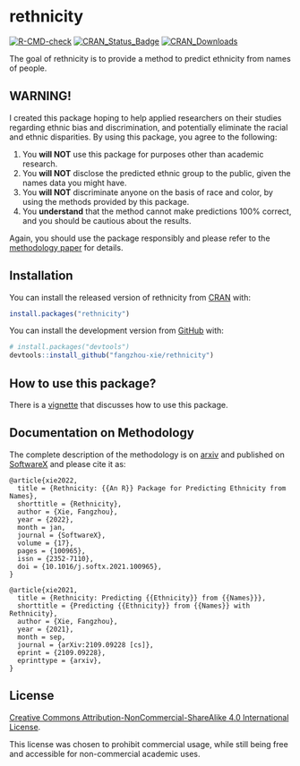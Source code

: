 
<!-- README.md is generated from README.Rmd. Please edit that file -->
<!-- # ```{r, echo = FALSE, results = "hide", message = FALSE} -->
<!-- # suppressMessages(library(badger)) -->
<!-- # ``` -->

# rethnicity

<!-- badges: start -->
<!-- # ```{r, echo = FALSE, results = "asis"} -->
<!-- # cat( -->
<!-- #   badge_cran_release("rethnicity", "green"), -->
<!-- #   badge_cran_download("rethnicity", "grand-total", "green"), -->
<!-- #   badge_cran_checks("rethnicity"), -->
<!-- #   badge_last_commit("fangzhou-xie/rethnicity") -->
<!-- # ) -->
<!-- # ``` -->

[![R-CMD-check](https://github.com/fangzhou-xie/rethnicity/workflows/R-CMD-check/badge.svg)](https://github.com/fangzhou-xie/rethnicity/actions)
[![CRAN_Status_Badge](http://www.r-pkg.org/badges/version/rethnicity)](https://CRAN.R-project.org/package=rethnicity)
[![CRAN_Downloads](http://cranlogs.r-pkg.org/badges/grand-total/rethnicity)](https://CRAN.R-project.org/package=rethnicity)
<!-- [![License: MIT](https://img.shields.io/badge/License-MIT-yellow.svg)](https://opensource.org/licenses/MIT) -->
<!-- badges: end -->

The goal of rethnicity is to provide a method to predict ethnicity from
names of people.

## WARNING!

I created this package hoping to help applied researchers on their
studies regarding ethnic bias and discrimination, and potentially
eliminate the racial and ethnic disparities. By using this package, you
agree to the following:

1.  You **will NOT** use this package for purposes other than academic
    research.
2.  You **will NOT** disclose the predicted ethnic group to the public,
    given the names data you might have.
3.  You **will NOT** discriminate anyone on the basis of race and color,
    by using the methods provided by this package.
4.  You **understand** that the method cannot make predictions 100%
    correct, and you should be cautious about the results.
    <!-- 4. You **agree** to advocate racial equality. -->

Again, you should use the package responsibly and please refer to the
[methodology paper](#documentation-on-methodology) for details.

## Installation

You can install the released version of rethnicity from
[CRAN](https://CRAN.R-project.org) with:

``` r
install.packages("rethnicity")
```

You can install the development version from
[GitHub](https://github.com/) with:

``` r
# install.packages("devtools")
devtools::install_github("fangzhou-xie/rethnicity")
```

## How to use this package?

There is a
[vignette](https://fangzhou-xie.github.io/rethnicity/articles/introduction.html)
that discusses how to use this package.

## Documentation on Methodology

The complete description of the methodology is on
[arxiv](https://arxiv.org/abs/2109.09228) and published on
[SoftwareX](https://www.sciencedirect.com/science/article/pii/S2352711021001874)
and please cite it as:

    @article{xie2022,
      title = {Rethnicity: {{An R}} Package for Predicting Ethnicity from Names},
      shorttitle = {Rethnicity},
      author = {Xie, Fangzhou},
      year = {2022},
      month = jan,
      journal = {SoftwareX},
      volume = {17},
      pages = {100965},
      issn = {2352-7110},
      doi = {10.1016/j.softx.2021.100965},
    }

    @article{xie2021,
      title = {Rethnicity: Predicting {{Ethnicity}} from {{Names}}},
      shorttitle = {Predicting {{Ethnicity}} from {{Names}} with Rethnicity},
      author = {Xie, Fangzhou},
      year = {2021},
      month = sep,
      journal = {arXiv:2109.09228 [cs]},
      eprint = {2109.09228},
      eprinttype = {arxiv},
    }

## License

[Creative Commons Attribution-NonCommercial-ShareAlike 4.0 International
License](https://creativecommons.org/licenses/by-nc-sa/4.0/).

This license was chosen to prohibit commercial usage, while still being
free and accessible for non-commercial academic uses.
